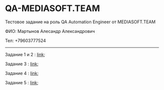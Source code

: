 # QA-MEDIASOFT.TEAM
Тестовое задание на роль QA Automation Engineer от MEDIASOFT.TEAM

ФИО: Мартынов Алесандр Александрович

Тел: +79603777524
***
Задание 1 и 2 : [link](https://app.qase.io/project/CB?suite=11&previewMode=side&view=3);

Задание 3 : [link](https://telegra.ph/Test-plan-Mobilnoe-prilozhenie-dlya-kontrolya-raboty-voditelej-ehkspeditorov-08-09);

Задание 4 : [link](https://telegra.ph/CHek-list-Proverka-razdela-s-vremennymi-periodami-v-prilozhenii-08-09);

Задание 5 : [link](https://telegra.ph/5-Zadanie-Analiz-setevyh-zaprosov-na-sajte-wwwwildberriesru-08-09);
